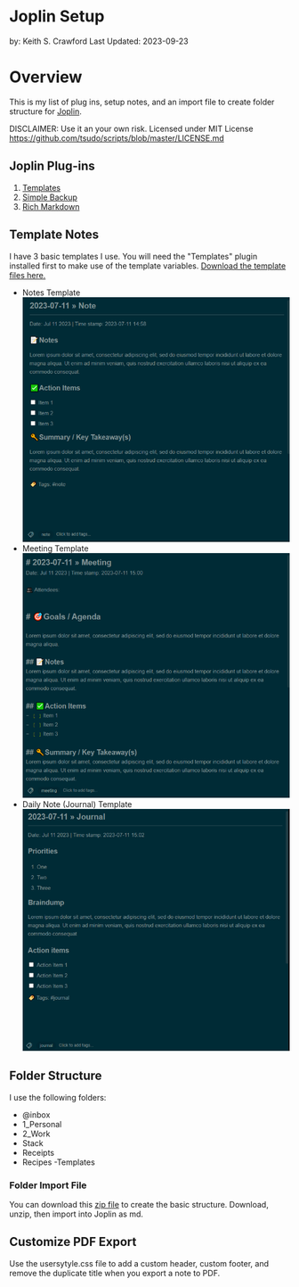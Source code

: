 # Joplin Setup
by: Keith S. Crawford
Last Updated: 2023-09-23

# Overview
This is my list of plug ins, setup notes, and an import file to create folder structure for [Joplin](https://joplinapp.org/).

DISCLAIMER: Use it an your own risk.
Licensed under MIT License https://github.com/tsudo/scripts/blob/master/LICENSE.md

## Joplin Plug-ins
1. [Templates](https://github.com/joplin/plugin-templates)
2. [Simple Backup](https://github.com/JackGruber/joplin-plugin-backup/blob/master/README.md)
3. [Rich Markdown](https://github.com/CalebJohn/joplin-rich-markdown#readme)

## Template Notes
I have 3 basic templates I use. You will need the "Templates" plugin installed first to make use of the template variables. [Download the template files here.](https://github.com/tsudo/joplin/tree/main/templates)

- Notes Template
![Note Template Screenshot](https://github.com/tsudo/joplin/blob/7851d68e869e4a7e59ec8ea12d5b4fd9b0c34837/img/joplin_note_template_screenshot.png?raw=true)
- Meeting Template
![Meeting Template Screenshot](https://github.com/tsudo/joplin/blob/7851d68e869e4a7e59ec8ea12d5b4fd9b0c34837/img/joplin_meeting_template_screenshot.png?raw=true)
- Daily Note (Journal) Template
![Journal Template Screenshot](https://github.com/tsudo/joplin/blob/7851d68e869e4a7e59ec8ea12d5b4fd9b0c34837/img/joplin_journal_template_screenshot.png?raw=true)

## Folder Structure
I use the following folders:
- @inbox
- 1_Personal
- 2_Work
- Stack
 - Receipts
 - Recipes
-Templates

### Folder Import File
You can download this [zip file](https://github.com/tsudo/joplin/raw/main/Import_Folders.zip) to create the basic structure. Download, unzip, then import into Joplin as md.

## Customize PDF Export
Use the usersytyle.css file to add a custom header, custom footer, and remove the duplicate title when you export a note to PDF.